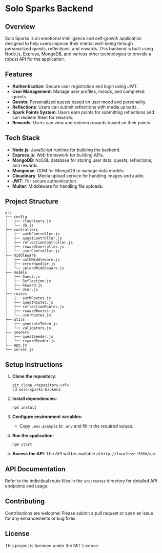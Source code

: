 # Solo Sparks Backend

## Overview
Solo Sparks is an emotional intelligence and self-growth application designed to help users improve their mental well-being through personalized quests, reflections, and rewards. This backend is built using Node.js, Express, MongoDB, and various other technologies to provide a robust API for the application.

## Features
- **Authentication**: Secure user registration and login using JWT.
- **User Management**: Manage user profiles, moods, and completed quests.
- **Quests**: Personalized quests based on user mood and personality.
- **Reflections**: Users can submit reflections with media uploads.
- **Spark Points System**: Users earn points for submitting reflections and can redeem them for rewards.
- **Rewards**: Users can view and redeem rewards based on their points.

## Tech Stack
- **Node.js**: JavaScript runtime for building the backend.
- **Express.js**: Web framework for building APIs.
- **MongoDB**: NoSQL database for storing user data, quests, reflections, and rewards.
- **Mongoose**: ODM for MongoDB to manage data models.
- **Cloudinary**: Media upload service for handling images and audio.
- **JWT**: For secure authentication.
- **Multer**: Middleware for handling file uploads.

## Project Structure
```
src
├── config
│   ├── cloudinary.js
│   └── db.js
├── controllers
│   ├── authController.js
│   ├── questController.js
│   ├── reflectionController.js
│   ├── rewardController.js
│   └── userController.js
├── middleware
│   ├── authMiddleware.js
│   ├── errorHandler.js
│   └── uploadMiddleware.js
├── models
│   ├── Quest.js
│   ├── Reflection.js
│   ├── Reward.js
│   └── User.js
├── routes
│   ├── authRoutes.js
│   ├── questRoutes.js
│   ├── reflectionRoutes.js
│   ├── rewardRoutes.js
│   └── userRoutes.js
├── utils
│   ├── generateToken.js
│   └── validators.js
├── seeders
│   ├── questSeeder.js
│   └── rewardSeeder.js
├── app.js
└── server.js
```

## Setup Instructions
1. **Clone the repository**:
   ```
   git clone <repository-url>
   cd solo-sparks-backend
   ```

2. **Install dependencies**:
   ```
   npm install
   ```

3. **Configure environment variables**:
   - Copy `.env.example` to `.env` and fill in the required values.

4. **Run the application**:
   ```
   npm start
   ```

5. **Access the API**:
   The API will be available at `http://localhost:5000/api`.

## API Documentation
Refer to the individual route files in the `src/routes` directory for detailed API endpoints and usage.

## Contributing
Contributions are welcome! Please submit a pull request or open an issue for any enhancements or bug fixes.

## License
This project is licensed under the MIT License.